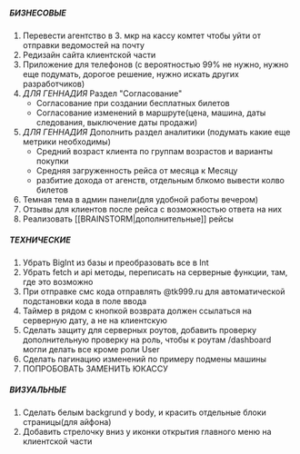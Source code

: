 ##### **БИЗНЕСОВЫЕ**
1. Перевести агентство в 3. мкр на кассу комтет чтобы уйти от отправки ведомостей на почту
2. Редизайн сайта клиентской части
3. Приложение для телефонов (с вероятностью 99% не нужно, нужно еще подумать, дорогое решение, нужно искать других разработчиков)
4. *ДЛЯ ГЕННАДИЯ* Раздел "Согласование"
   - Согласование при создании бесплатных билетов
   - Согласование изменений в маршруте(цена, машина, даты следования, выключение даты продажи)
5. *ДЛЯ ГЕННАДИЯ* Дополнить раздел аналитики (подумать какие еще метрики необходимы)
   - Средний возраст клиента по группам возрастов и варианты покупки
   - Средняя загруженность рейса от месяца к Месяцу 
   - разбитие дохода от агенств, отдельным блкомо вывести колво билетов
1. Темная тема в админ панели(для удобной работы вечером)
2. Отзывы для клиентов после рейса с возможностью ответа на них
3. Реализовать [[BRAINSTORM|дополнительные]] рейсы


##### **ТЕХНИЧЕСКИЕ**
1. Убрать BigInt из базы и преобразовать все в Int
2. Убрать fetch и api методы, переписать на серверные функции, там, где это возможно
3. При отправке смс кода отправлять @tk999.ru для автоматической подстановки кода в поле ввода
4. Таймер в рядом с кнопкой возврата должен ссылаться на серверную дату, а не на клиентскую
5. Сделать защиту для серверных роутов, добавить проверку дополнительную проверку на роль, чтобы к роутам /dashboard могли делать все кроме роли User
6. Сделать пагинацию изменений по примеру подмены машины
7. ПОПРОБОВАТЬ ЗАМЕНИТЬ ЮКАССУ

##### **ВИЗУАЛЬНЫЕ**
1. Сделать белым backgrund у body, и красить отдельные блоки страницы(для айфона)
2. Добавить стрелочку вниз у иконки открытия главного меню на клиентской части